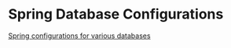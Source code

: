 # Spring Database Configurations

[Spring configurations for various databases](generic_db_configs.md)
